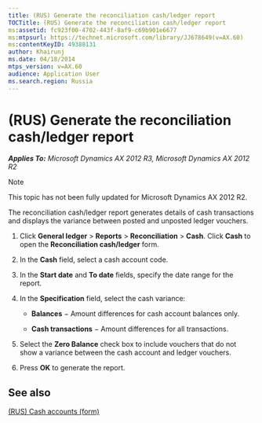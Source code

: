 ```yaml
---
title: (RUS) Generate the reconciliation cash/ledger report
TOCTitle: (RUS) Generate the reconciliation cash/ledger report
ms:assetid: fc923f00-4702-443f-8af9-c69b901e6677
ms:mtpsurl: https://technet.microsoft.com/library/JJ678649(v=AX.60)
ms:contentKeyID: 49388131
author: Khairunj
ms.date: 04/18/2014
mtps_version: v=AX.60
audience: Application User
ms.search.region: Russia
---
```


# (RUS) Generate the reconciliation cash/ledger report 


_**Applies To:** Microsoft Dynamics AX 2012 R3, Microsoft Dynamics AX 2012 R2_


> [!NOTE]
> <P>This topic has not been fully updated for Microsoft Dynamics AX 2012 R2.</P>



The reconciliation cash/ledger report generates details of cash transactions and displays the variance between posted and unposted ledger vouchers.

1.  Click **General ledger** \> **Reports** \> **Reconciliation** \> **Cash**. Click **Cash** to open the **Reconciliation cash/ledger** form.

2.  In the **Cash** field, select a cash account code.

3.  In the **Start date** and **To date** fields, specify the date range for the report.

4.  In the **Specification** field, select the cash variance:
    
      - **Balances** − Amount differences for cash account balances only.
    
      - **Cash transactions** − Amount differences for all transactions.

5.  Select the **Zero Balance** check box to include vouchers that do not show a variance between the cash account and ledger vouchers.

6.  Press **OK** to generate the report.

## See also

[(RUS) Cash accounts (form)](https://technet.microsoft.com/library/jj665230\(v=ax.60\))

  


